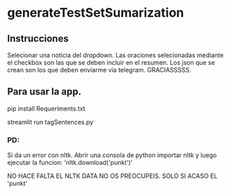 # generateTestSetSumarization

## Instrucciones

Selecionar una noticia del dropdown. 
Las oraciones selecionadas mediante el checkbox son las que se deben incluir en el resumen.
Los json que se crean son los que deben enviarme via telegram.
GRACIASSSSS.


## Para usar la app.
pip install Requeriments.txt

streamlit run  tagSentences.py


### PD:
Si da un error con nltk. Abrir una consola de python importar nltk y luego ejecutar la funcion:
'nltk.download('punkt')'

NO HACE FALTA EL NLTK DATA NO OS PREOCUPEIS. SOLO SI ACASO EL 'punkt'
